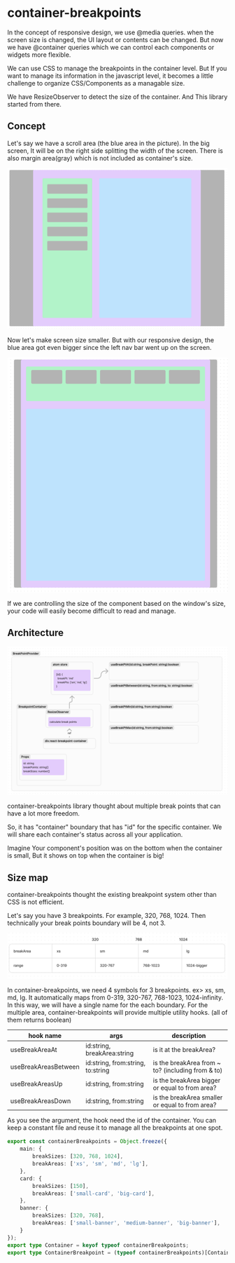 # container-breakpoints

In the concept of responsive design, we use @media queries. 
when the screen size is changed, the UI layout or contents can be changed.
But now we have @container queries which we can control each components or widgets more flexible.

We can use CSS to manage the breakpoints in the container level.
But If you want to manage its information in the javascript level, 
it becomes a little challenge to organize CSS/Components as a managable size.

We have ResizeObserver to detect the size of the container. 
And This library started from there.

## Concept 

Let's say we have a scroll area (the blue area in the picture). In the big screen, 
It will be on the right side splitting the width of the screen. There is also margin area(gray) which is not included as container's size.

![big-screen](big-screen.png)

Now let's make screen size smaller. But with our responsive design, the blue area got even bigger since the left nav bar went up on the screen.

![small-screen](small-screen.png)

If we are controlling the size of the component based on the window's size, your code will easily become difficult to read and manage.

## Architecture

![Architecture](architecture.png)

container-breakpoints library thought about multiple break points that can have a lot more freedom.

So, it has "container" boundary that has "id" for the specific container. We will share each container's status across all your application.

Imagine Your component's position was on the bottom when the container is small, But it shows on top when the container is big!

## Size map

container-breakpoints thought the existing breakpoint system other than CSS is not efficient.

Let's say you have 3 breakpoints. For example, 320, 768, 1024.
Then technically your break points boundary will be 4, not 3.

![size map](size-map.png)

In container-breakpoints, we need 4 symbols for 3 breakpoints. ex> xs, sm, md, lg.
It automatically maps from 0-319, 320-767, 768-1023, 1024-infinity.
In this way, we will have a single name for the each boundary.
For the multiple area, container-breakpoints will provide multiple utility hooks. (all of them returns boolean)

| hook name | args | description |
| -------------- | --- | -- |
| useBreakAreaAt | id:string, breakArea:string | is it at the breakArea? |
| useBreakAreasBetween | id:string, from:string, to:string | is the breakArea from ~ to? (including from & to) |
| useBreakAreasUp | id:string, from:string | is the breakArea bigger or equal to from area? |
| useBreakAreasDown | id:string, from:string | is the breakArea smaller or equal to from area? |

As you see the argument, the hook need the id of the container. You can keep a constant file and reuse it to manage all the breakpoints at one spot.

```typescript
export const containerBreakpoints = Object.freeze({
    main: {
        breakSizes: [320, 768, 1024],
        breakAreas: ['xs', 'sm', 'md', 'lg'],
    },
    card: {
        breakSizes: [150],
        breakAreas: ['small-card', 'big-card'],
    },
    banner: {
        breakSizes: [320, 768],
        breakAreas: ['small-banner', 'medium-banner', 'big-banner'],
    }
});
export type Container = keyof typeof containerBreakpoints;
export type ContainerBreakpoint = (typeof containerBreakpoints)[Container];
```
